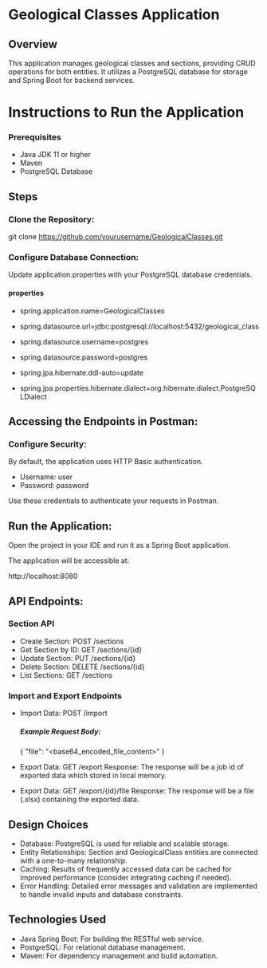# Geological Classes Application

## Overview
This application manages geological classes and sections, providing CRUD operations for both entities. It utilizes a PostgreSQL database for storage and Spring Boot for backend services.

# Instructions to Run the Application
### Prerequisites
- Java JDK 11 or higher
- Maven
- PostgreSQL Database

## Steps
### Clone the Repository:

git clone https://github.com/yourusername/GeologicalClasses.git

### Configure Database Connection:

Update application.properties with your PostgreSQL database credentials.

#### properties

- spring.application.name=GeologicalClasses

- spring.datasource.url=jdbc:postgresql://localhost:5432/geological_class
- spring.datasource.username=postgres
- spring.datasource.password=postgres
- spring.jpa.hibernate.ddl-auto=update

- spring.jpa.properties.hibernate.dialect=org.hibernate.dialect.PostgreSQLDialect

## Accessing the Endpoints in Postman:
### Configure Security:

By default, the application uses HTTP Basic authentication.

- Username: user
- Password: password

Use these credentials to authenticate your requests in Postman.

## Run the Application:

Open the project in your IDE and run it as a Spring Boot application.

The application will be accessible at:

http://localhost:8080


## API Endpoints:
### Section API

- Create Section: POST /sections
- Get Section by ID: GET /sections/{id}
- Update Section: PUT /sections/{id}
- Delete Section: DELETE /sections/{id}
- List Sections: GET /sections

### Import and Export Endpoints

- Import Data: POST /import
  ##### Example Request Body:

  {
    "file": "<base64_encoded_file_content>"
  }

- Export Data: GET /export
  Response: The response will be a job id of exported data which stored in local memory.

- Export Data: GET /export/{id}/file
  Response: The response will be a file (.xlsx) containing the exported data.

## Design Choices
- Database: PostgreSQL is used for reliable and scalable storage.
- Entity Relationships: Section and GeologicalClass entities are connected with a one-to-many relationship.
- Caching: Results of frequently accessed data can be cached for improved performance (consider integrating caching if needed).
- Error Handling: Detailed error messages and validation are implemented to handle invalid inputs and database constraints.

## Technologies Used
- Java Spring Boot: For building the RESTful web service.
- PostgreSQL: For relational database management.
- Maven: For dependency management and build automation.
